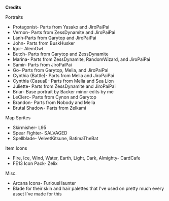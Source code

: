 **Credits**

Portraits<br>
* Protagonist- Parts from Yasako and JiroPaiPai<br>
* Vernon- Parts from ZessDynamite and JiroPaiPai<br>
* Lanh-Parts from Garytop and JiroPaiPai<br>
* John- Parts from BuskHusker<br>
* Igor- AlemOwl<br>
* Butch- Parts from Garytop and ZessDynamite<br>
* Marina- Parts from ZessDynamite, RandomWizard, and JiroPaiPai<br>
* Samir- Parts from JiroPaiPai<br>
* Go- Parts from Garytop, Melia, and JiroPaiPai<br>
* Cynthia (Battle)- Parts from Melia and JiroPaiPai<br>
* Cynthia (Casual)- Parts from Melia and Sea Lion<br>
* Juliette- Parts from ZessDynamite and JiroPaiPai<br>
* Briar- Base portrait by Backer minor edits by me<br>
* LeClerc- Parts from Cynon and Garytop<br>
* Brandon- Parts from Nobody and Melia<br>
* Brutal Shadow- Parts from Zelkami<br>

Map Sprites<br>
* Skirmisher- L95<br>
* Spear Fighter- SALVAGED<br>
* Spellblade- VelvetKitsune, BatimaTheBat<br>

Item Icons<br>
* Fire, Ice, Wind, Water, Earth, Light, Dark, Almighty- CardCafe<br>
* FE13 Icon Pack- Zelix <br>

Misc.<br>
* Arcana Icons- FuriousHaunter<br>
* Blade for their skin and hair palettes that I've used on pretty much every asset I've made for this<br>